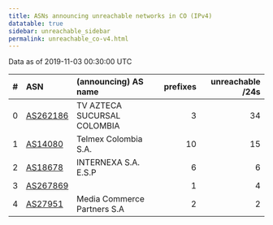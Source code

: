 ```yaml
---
title: ASNs announcing unreachable networks in CO (IPv4)
datatable: true
sidebar: unreachable_sidebar
permalink: unreachable_co-v4.html
---
```


Data as of 2019-11-03 00:30:00 UTC


<div class="datatable-begin"></div>

|   # | ASN                                      | (announcing) AS name        |   prefixes |   unreachable /24s |
|----:|:-----------------------------------------|:----------------------------|-----------:|-------------------:|
|   0 | [AS262186](unreachable_AS262186-v4.html) | TV AZTECA SUCURSAL COLOMBIA |          3 |                 34 |
|   1 | [AS14080](unreachable_AS14080-v4.html)   | Telmex Colombia S.A.        |         10 |                 15 |
|   2 | [AS18678](unreachable_AS18678-v4.html)   | INTERNEXA S.A. E.S.P        |          6 |                  6 |
|   3 | [AS267869](unreachable_AS267869-v4.html) |                             |          1 |                  4 |
|   4 | [AS27951](unreachable_AS27951-v4.html)   | Media Commerce Partners S.A |          2 |                  2 |

<div class="datatable-end"></div>